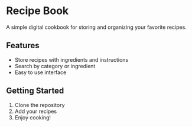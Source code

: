 # Recipe Book

A simple digital cookbook for storing and organizing your favorite recipes.

## Features
- Store recipes with ingredients and instructions
- Search by category or ingredient
- Easy to use interface

## Getting Started
1. Clone the repository
2. Add your recipes
3. Enjoy cooking!